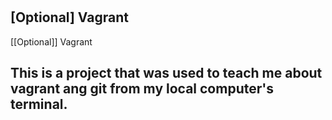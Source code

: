 #

## [Optional] Vagrant

[[Optional]] Vagrant

## This is a project that was used to teach me about vagrant ang git from my local computer's terminal.
